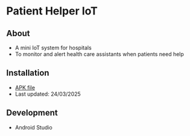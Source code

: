 # Patient Helper IoT

## About

- A mini IoT system for hospitals
- To monitor and alert health care assistants when patients need help

## Installation

- [APK file](./builds/app-debug.apk)
- Last updated: 24/03/2025

## Development

- Android Studio
